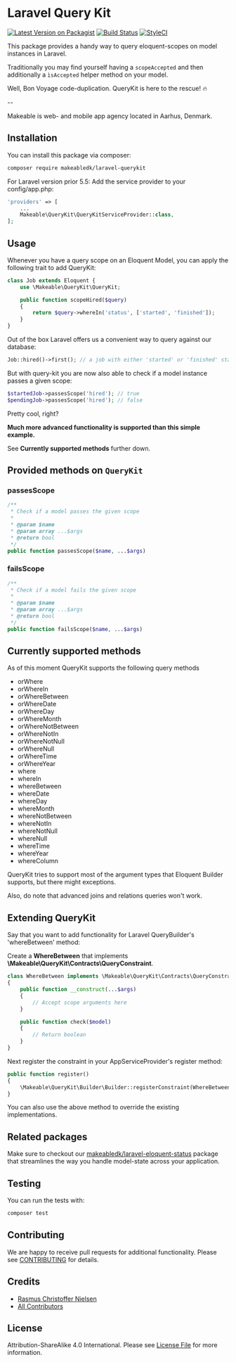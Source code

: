 

# Laravel Query Kit

[![Latest Version on Packagist](https://img.shields.io/packagist/v/makeabledk/laravel-querykit.svg?style=flat-square)](https://packagist.org/packages/makeabledk/laravel-querykit)
[![Build Status](https://img.shields.io/github/workflow/status/makeabledk/laravel-query-kit/Run%20tests?label=Tests)](https://github.com/makeabledk/laravel-query-kit/actions)
[![StyleCI](https://styleci.io/repos/95551114/shield?branch=master)](https://styleci.io/repos/95551114)

This package provides a handy way to query eloquent-scopes on model instances in Laravel.

Traditionally you may find yourself having a `scopeAccepted` and then additionally a `ìsAccepted` helper method on your model.

Well, Bon Voyage code-duplication. QueryKit is here to the rescue! 🔥

--

Makeable is web- and mobile app agency located in Aarhus, Denmark.

## Installation

You can install this package via composer:

``` bash
composer require makeabledk/laravel-querykit
```

For Laravel version prior 5.5: Add the service provider to your config/app.php:

```php
'providers' => [
    ...
    Makeable\QueryKit\QueryKitServiceProvider::class,
];
```

## Usage

Whenever you have a query scope on an Eloquent Model, you can apply the following trait to add QueryKit:

```php
class Job extends Eloquent {
    use \Makeable\QueryKit\QueryKit;

    public function scopeHired($query)
    {
        return $query->whereIn('status', ['started', 'finished']);
    }
}
```
Out of the box Laravel offers us a convenient way to query against our database:

```php
Job::hired()->first(); // a job with either 'started' or 'finished' status
```

But with query-kit you are now also able to check if a model instance passes a given scope:

```php
$startedJob->passesScope('hired'); // true
$pendingJob->passesScope('hired'); // false
```

Pretty cool, right?

**Much more advanced functionality is supported than this simple example.**

See **Currently supported methods** further down.

## Provided methods on `QueryKit`

### passesScope
```php
/**
 * Check if a model passes the given scope
 *
 * @param $name
 * @param array ...$args
 * @return bool
 */
public function passesScope($name, ...$args)
```

### failsScope
```php
/**
 * Check if a model fails the given scope
 *
 * @param $name
 * @param array ...$args
 * @return bool
 */
public function failsScope($name, ...$args)
```

## Currently supported methods

As of this moment QueryKit supports the following query methods

- orWhere
- orWhereIn
- orWhereBetween
- orWhereDate
- orWhereDay
- orWhereMonth
- orWhereNotBetween
- orWhereNotIn
- orWhereNotNull
- orWhereNull
- orWhereTime
- orWhereYear
- where
- whereIn
- whereBetween
- whereDate
- whereDay
- whereMonth
- whereNotBetween
- whereNotIn
- whereNotNull
- whereNull
- whereTime
- whereYear
- whereColumn

QueryKit tries to support most of the argument types that Eloquent Builder supports, but there might exceptions.

Also, do note that advanced joins and relations queries won't work.

## Extending QueryKit

Say that you want to add functionality for Laravel QueryBuilder's 'whereBetween' method:

Create a **WhereBetween** that implements **\Makeable\QueryKit\Contracts\QueryConstraint**.

```php
class WhereBetween implements \Makeable\QueryKit\Contracts\QueryConstraint
{
    public function __construct(...$args)
    {
        // Accept scope arguments here
    }

    public function check($model)
    {
        // Return boolean
    }
}

```

Next register the constraint in your AppServiceProvider's register method:

```php
public function register()
{
    \Makeable\QueryKit\Builder\Builder::registerConstraint(WhereBetween::class);
}
```

You can also use the above method to override the existing implementations.

## Related packages

Make sure to checkout our [makeabledk/laravel-eloquent-status](https://github.com/makeabledk/laravel-eloquent-status) package that streamlines the way you handle model-state across your application.

## Testing

You can run the tests with:

```bash
composer test
```

## Contributing

We are happy to receive pull requests for additional functionality. Please see [CONTRIBUTING](CONTRIBUTING.md) for details.

## Credits

- [Rasmus Christoffer Nielsen](https://github.com/rasmuscnielsen)
- [All Contributors](../../contributors)

## License

Attribution-ShareAlike 4.0 International. Please see [License File](LICENSE.md) for more information.
